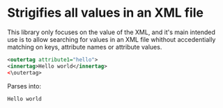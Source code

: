# Strigifies all values in an XML file

This library only focuses on the value of the XML, and it's main intended
use is to allow searching for values in an XML file whithout accedentially
matching on keys, attribute names or attribute values.

```xml
<outertag attribute1="hello">
<innertag>Hello world</innertag>
<\outertag>
```

Parses into:

```
Hello world
```